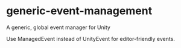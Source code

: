 # generic-event-management
 A generic, global event manager for Unity
 
 Use ManagedEvent instead of UnityEvent for editor-friendly events.
